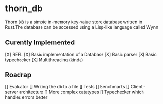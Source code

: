 # thorn_db
Thorn DB is a simple in-memory key-value store database written in Rust.The database can be accessed using a Lisp-like language called Wynn

## Curently Implemented
[X] REPL
[X] Basic implementation of a Database
[X] Basic parser
[X] Basic typechecker
[X] Multithreading (kinda)

## Roadrap
[] Evaluator
[] Writing the db to a file
[] Tests
[] Benchmarks
[] Client - server architecture
[] More complex datatypes
[] Typechecker which handles errors better
